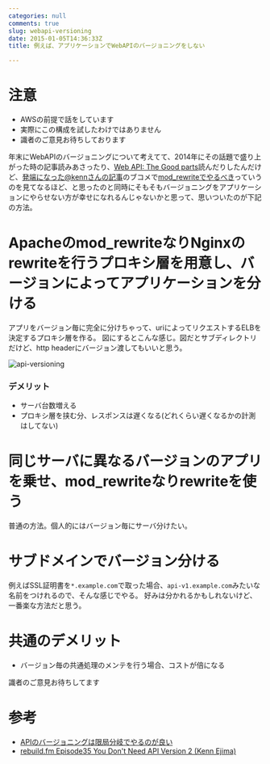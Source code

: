 ```yaml
---
categories: null
comments: true
slug: webapi-versioning
date: 2015-01-05T14:36:33Z
title: 例えば、アプリケーションでWebAPIのバージョニングをしない

---
```


# 注意

* AWSの前提で話をしています
* 実際にこの構成を試したわけではありません
* 識者のご意見お待ちしております

年末にWebAPIのバージョニングについて考えてて、2014年にその話題で盛り上がった時の記事読みあさったり、[Web API: The Good parts](http://www.oreilly.co.jp/books/9784873116860/)読んだりしたんだけど、[発端になった@kennさんの記事](http://kenn.hatenablog.com/entry/2014/03/06/105249)のブコメで[mod_rewriteでやるべき](http://b.hatena.ne.jp/entry/185302394/comment/ikeike443)っていうのを見てなるほど、と思ったのと同時にそもそもバージョニングをアプリケーションにやらせない方が幸せになれるんじゃないかと思って、思いついたのが下記の方法。

<!--more-->

# Apacheのmod_rewriteなりNginxのrewriteを行うプロキシ層を用意し、バージョンによってアプリケーションを分ける

アプリをバージョン毎に完全に分けちゃって、uriによってリクエストするELBを決定するプロキシ層を作る。
図にするとこんな感じ。図だとサブディレクトリだけど、http headerにバージョン渡してもいいと思う。

![api-versioning](/images/api-versioning.png)

### デメリット

* サーバ台数増える
* プロキシ層を挟む分、レスポンスは遅くなる(どれくらい遅くなるかの計測はしてない)

# 同じサーバに異なるバージョンのアプリを乗せ、mod_rewriteなりrewriteを使う

普通の方法。個人的にはバージョン毎にサーバ分けたい。

# サブドメインでバージョン分ける

例えばSSL証明書を`*.example.com`で取った場合、`api-v1.example.com`みたいな名前をつけれるので、そんな感じでやる。
好みは分かれるかもしれないけど、一番楽な方法だと思う。

# 共通のデメリット

* バージョン毎の共通処理のメンテを行う場合、コストが倍になる

識者のご意見お待ちしてます

# 参考

* [APIのバージョニングは限局分岐でやるのが良い](http://kenn.hatenablog.com/entry/2014/03/06/105249)
* [rebuild.fm Episode35 You Don't Need API Version 2 (Kenn Ejima)](http://rebuild.fm/35/)
